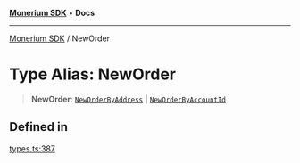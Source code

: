 [**Monerium SDK**](../README.md) • **Docs**

***

[Monerium SDK](../README.md) / NewOrder

# Type Alias: NewOrder

> **NewOrder**: [`NewOrderByAddress`](../interfaces/NewOrderByAddress.md) \| [`NewOrderByAccountId`](../interfaces/NewOrderByAccountId.md)

## Defined in

[types.ts:387](https://github.com/monerium/js-monorepo/blob/62e0077f6672014c8c720b1b4b4f6d6fcc529502/packages/sdk/src/types.ts#L387)
